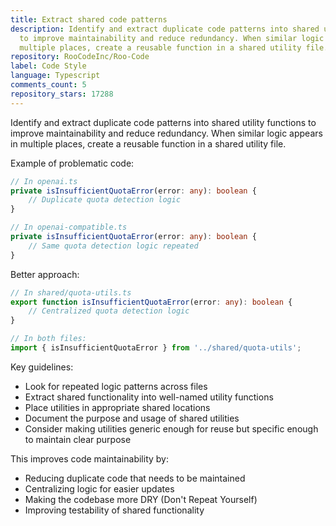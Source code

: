 ```yaml
---
title: Extract shared code patterns
description: Identify and extract duplicate code patterns into shared utility functions
  to improve maintainability and reduce redundancy. When similar logic appears in
  multiple places, create a reusable function in a shared utility file.
repository: RooCodeInc/Roo-Code
label: Code Style
language: Typescript
comments_count: 5
repository_stars: 17288
---
```


Identify and extract duplicate code patterns into shared utility functions to improve maintainability and reduce redundancy. When similar logic appears in multiple places, create a reusable function in a shared utility file.

Example of problematic code:
```typescript
// In openai.ts
private isInsufficientQuotaError(error: any): boolean {
    // Duplicate quota detection logic
}

// In openai-compatible.ts
private isInsufficientQuotaError(error: any): boolean {
    // Same quota detection logic repeated
}
```

Better approach:
```typescript
// In shared/quota-utils.ts
export function isInsufficientQuotaError(error: any): boolean {
    // Centralized quota detection logic
}

// In both files:
import { isInsufficientQuotaError } from '../shared/quota-utils';
```

Key guidelines:
- Look for repeated logic patterns across files
- Extract shared functionality into well-named utility functions
- Place utilities in appropriate shared locations
- Document the purpose and usage of shared utilities
- Consider making utilities generic enough for reuse but specific enough to maintain clear purpose

This improves code maintainability by:
- Reducing duplicate code that needs to be maintained
- Centralizing logic for easier updates
- Making the codebase more DRY (Don't Repeat Yourself)
- Improving testability of shared functionality